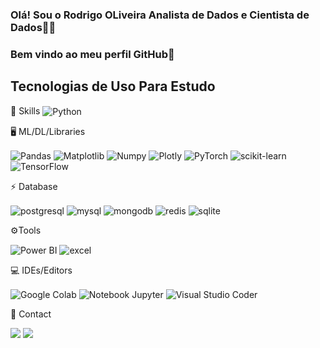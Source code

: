 ### Olá! Sou o Rodrigo OLiveira Analista de Dados e Cientista de Dados✌🏻
### Bem vindo ao meu perfil GitHub👋

## Tecnologias de Uso Para Estudo
<div style="display: inline_block">
  🚀 Skills
 
 <img align="center" alt="Python" src="https://img.shields.io/badge/Python-14354C?style=for-the-badge&logo=python&logoColor=white"/> 
 
  
   🖥️ ML/DL/Libraries

 <img align="center" alt="Pandas" 
   src="https://img.shields.io/badge/pandas-%23150458.svg?style=for-the-badge&logo=pandas&logoColor=white"/>
 <img align="center" alt="Matplotlib" 
   src="https://img.shields.io/badge/Matplotlib-%23ffffff.svg?style=for-the-badge&logo=Matplotlib&logoColor=black"/>
 <img align="center" alt="Numpy" 
   src="https://img.shields.io/badge/numpy-%23013243.svg?style=for-the-badge&logo=numpy&logoColor=white"/>
 <img align="center" alt="Plotly" 
   src="https://img.shields.io/badge/Plotly-%233F4F75.svg?style=for-the-badge&logo=plotly&logoColor=white"/>
 <img align="center" alt="PyTorch" 
   src="https://img.shields.io/badge/PyTorch-%23EE4C2C.svg?style=for-the-badge&logo=PyTorch&logoColor=white"/>
 <img align="center" alt="scikit-learn" 
   src="https://img.shields.io/badge/scikit--learn-%23F7931E.svg?style=for-the-badge&logo=scikit-learn&logoColor=white"/>
 <img align="center" alt="TensorFlow" 
   src="https://img.shields.io/badge/TensorFlow-%23FF6F00.svg?style=for-the-badge&logo=TensorFlow&logoColor=white"/>
   
  ⚡ Database
  
<img align="center" alt="postgresql" src="https://img.shields.io/badge/PostgreSQL-316192?style=for-the-badge&logo=postgresql&logoColor=white"/>
<img align="center" alt="mysql" src="https://img.shields.io/badge/MySQL-005C84?style=for-the-badge&logo=mysql&logoColor=white"/>
<img align="center" alt="mongodb" src="https://img.shields.io/badge/MongoDB-4EA94B?style=for-the-badge&logo=mongodb&logoColor=white"/>
<img align="center" alt="redis" src="https://img.shields.io/badge/redis-%23DD0031.svg?&style=for-the-badge&logo=redis&logoColor=white"/>
<img align="center" alt="sqlite" src="https://img.shields.io/badge/SQLite-07405E?style=for-the-badge&logo=sqlite&logoColor=white"/>

 
 ⚙️Tools
 
 <img align="center" alt="Power BI" src="https://img.shields.io/badge/power_bi-F2C811?style=for-the-badge&logo=powerbi&logoColor=black"/>
 <img align="center" alt="excel" src="https://img.shields.io/badge/Microsoft_Excel-217346?style=for-the-badge&logo=microsoft-excel&logoColor=white"/>
 
  
 💻 IDEs/Editors

<img align="center" alt="Google Colab" 
   src="https://img.shields.io/badge/Google%20Colab-%23F9A825.svg?style=for-the-badge&logo=googlecolab&logoColor=white"/>
<img align="center" alt="Notebook Jupyter" 
   src="https://img.shields.io/badge/jupyter-%23FA0F00.svg?style=for-the-badge&logo=jupyter&logoColor=white"/>
<img align="center" alt="Visual Studio Coder" 
   src="https://img.shields.io/badge/Visual%20Studio%20Code-0078d7.svg?style=for-the-badge&logo=visual-studio-code&logoColor=white"/>

   
📱 Contact

  <a href = "#"><img src="https://img.shields.io/badge/-Gmail-%23333?style=for-the-badge&logo=gmail&logoColor=white" target="_blank"></a>
  <a href="https://www.linkedin.com/in/rodrigo-oliveira24" target="_blank"><img src="https://img.shields.io/badge/-LinkedIn-%230077B5?style=for-the-badge&logo=linkedin&logoColor=white" target="_blank"></a>     
 </div><br/>   
